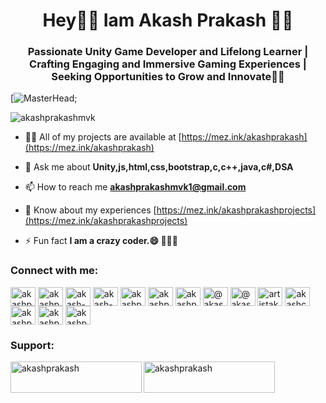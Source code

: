 <h1 align="center">Hey✌🏻 Iam Akash Prakash 🧒🏻</h1>
<h3 align="center">Passionate Unity Game Developer and Lifelong Learner | Crafting Engaging and Immersive Gaming Experiences | Seeking Opportunities to Grow and Innovate👨‍🚀
</h3>

[![MasterHead](https://camo.githubusercontent.com/5ddf73ad3a205111cf8c686f687fc216c2946a75005718c8da5b837ad9de78c9/68747470733a2f2f7468756d62732e6766796361742e636f6d2f4576696c4e657874446576696c666973682d736d616c6c2e676966);



<p align="left"> <img src="https://komarev.com/ghpvc/?username=akashprakashmvk&label=Profile%20views&color=0e75b6&style=flat" alt="akashprakashmvk" /> </p>



- 👨‍💻 All of my projects are available at [https://mez.ink/akashprakash](https://mez.ink/akashprakash)

- 💬 Ask me about **Unity,js,html,css,bootstrap,c,c++,java,c#,DSA**

- 📫 How to reach me **akashprakashmvk1@gmail.com**

- 📄 Know about my experiences [https://mez.ink/akashprakashprojects](https://mez.ink/akashprakashprojects)

- ⚡ Fun fact **I am a crazy coder.😄 👨🏻‍💻**

<h3 align="left">Connect with me:</h3>
<p align="left">
<a href="https://codepen.io/akashprakash" target="blank"><img align="center" src="https://raw.githubusercontent.com/rahuldkjain/github-profile-readme-generator/master/src/images/icons/Social/codepen.svg" alt="akashprakash" height="30" width="40" /></a>
<a href="https://dev.to/akashprakash" target="blank"><img align="center" src="https://raw.githubusercontent.com/rahuldkjain/github-profile-readme-generator/master/src/images/icons/Social/devto.svg" alt="akashprakash" height="30" width="40" /></a>
<a href="https://linkedin.com/in/akash-prakash-53074b22a" target="blank"><img align="center" src="https://raw.githubusercontent.com/rahuldkjain/github-profile-readme-generator/master/src/images/icons/Social/linked-in-alt.svg" alt="akash-prakash-53074b22a" height="30" width="40" /></a>
<a href="https://stackoverflow.com/users/akash-prakash" target="blank"><img align="center" src="https://raw.githubusercontent.com/rahuldkjain/github-profile-readme-generator/master/src/images/icons/Social/stack-overflow.svg" alt="akash-prakash" height="30" width="40" /></a>
<a href="https://codesandbox.com/akashprakash" target="blank"><img align="center" src="https://raw.githubusercontent.com/rahuldkjain/github-profile-readme-generator/master/src/images/icons/Social/codesandbox.svg" alt="akashprakash" height="30" width="40" /></a>
<a href="https://instagram.com/akashprakashmvk" target="blank"><img align="center" src="https://raw.githubusercontent.com/rahuldkjain/github-profile-readme-generator/master/src/images/icons/Social/instagram.svg" alt="akashprakashmvk" height="30" width="40" /></a>
<a href="https://dribbble.com/akashprakashmvk" target="blank"><img align="center" src="https://raw.githubusercontent.com/rahuldkjain/github-profile-readme-generator/master/src/images/icons/Social/dribbble.svg" alt="akashprakashmvk" height="30" width="40" /></a>
<a href="https://hashnode.com/@akashprakash" target="blank"><img align="center" src="https://raw.githubusercontent.com/rahuldkjain/github-profile-readme-generator/master/src/images/icons/Social/hashnode.svg" alt="@akashprakash" height="30" width="40" /></a>
<a href="https://medium.com/@akashprakashmvk" target="blank"><img align="center" src="https://raw.githubusercontent.com/rahuldkjain/github-profile-readme-generator/master/src/images/icons/Social/medium.svg" alt="@akashprakashmvk" height="30" width="40" /></a>
<a href="https://www.youtube.com/c/artistakashprakash" target="blank"><img align="center" src="https://raw.githubusercontent.com/rahuldkjain/github-profile-readme-generator/master/src/images/icons/Social/youtube.svg" alt="artistakashprakash" height="30" width="40" /></a>
<a href="https://www.codechef.com/users/akashcoder123" target="blank"><img align="center" src="https://cdn.jsdelivr.net/npm/simple-icons@3.1.0/icons/codechef.svg" alt="akashcoder123" height="30" width="40" /></a>
<a href="https://www.hackerrank.com/akashprakashmvk" target="blank"><img align="center" src="https://raw.githubusercontent.com/rahuldkjain/github-profile-readme-generator/master/src/images/icons/Social/hackerrank.svg" alt="akashprakashmvk" height="30" width="40" /></a>
<a href="https://www.leetcode.com/akashprakash" target="blank"><img align="center" src="https://raw.githubusercontent.com/rahuldkjain/github-profile-readme-generator/master/src/images/icons/Social/leet-code.svg" alt="akashprakash" height="30" width="40" /></a>
<a href="https://www.hackerearth.com/akashprakash" target="blank"><img align="center" src="https://raw.githubusercontent.com/rahuldkjain/github-profile-readme-generator/master/src/images/icons/Social/hackerearth.svg" alt="akashprakash" height="30" width="40" /></a>
</p>



<h3 align="left">Support:</h3>
<p><a href="https://www.buymeacoffee.com/akashprakash"> <img align="left" src="https://cdn.buymeacoffee.com/buttons/v2/default-yellow.png" height="50" width="210" alt="akashprakash" /></a><a href="https://ko-fi.com/akashprakash"> <img align="left" src="https://cdn.ko-fi.com/cdn/kofi3.png?v=3" height="50" width="210" alt="akashprakash" /></a></p><br><br>

